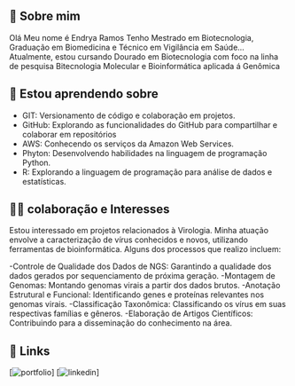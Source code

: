 ## 🚀 Sobre mim
Olá Meu nome é Endrya Ramos
Tenho Mestrado em Biotecnologia, Graduação em Biomedicina e Técnico em Vigilância em Saúde...
Atualmente, estou cursando Dourado em Biotecnologia com foco na linha de pesquisa Bitecnologia Molecular e Bioinformática aplicada á Genômica

## 🧠 Estou aprendendo sobre 
- GIT: Versionamento de código e colaboração em projetos.
- GitHub: Explorando as funcionalidades do GitHub para compartilhar e colaborar em repositórios
- AWS: Conhecendo os serviços da Amazon Web Services.
- Phyton: Desenvolvendo habilidades na linguagem de programação Python.
- R: Explorando a linguagem de programação para análise de dados e estatísticas.


## 👯‍♀️ colaboração e Interesses
Estou interessado em projetos relacionados à Virologia. Minha atuação envolve a caracterização de vírus conhecidos e novos, utilizando ferramentas de bioinformática. Alguns dos processos que realizo incluem:

-Controle de Qualidade dos Dados de NGS: Garantindo a qualidade dos dados gerados por sequenciamento de próxima geração.
-Montagem de Genomas: Montando genomas virais a partir dos dados brutos.
-Anotação Estrutural e Funcional: Identificando genes e proteínas relevantes nos genomas virais.
-Classificação Taxonômica: Classificando os vírus em suas respectivas famílias e gêneros.
-Elaboração de Artigos Científicos: Contribuindo para a disseminação do conhecimento na área. 

## 🔗 Links
[![portfolio](https://img.shields.io/badge/my_portfolio-000?style=for-the-badge&logo=ko-fi&logoColor=white)]
[![linkedin](https://img.shields.io/badge/linkedin-0A66C2?style=for-the-badge&logo=linkedin&logoColor=white)]
